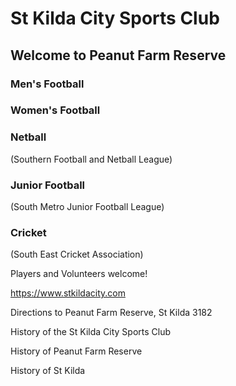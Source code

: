 
# St Kilda City Sports Club

## Welcome to Peanut Farm Reserve


### Men's Football
### Women's Football
### Netball
(Southern Football and Netball League)

### Junior Football
(South Metro Junior Football League)

### Cricket
(South East Cricket Association)

Players and Volunteers welcome!

https://www.stkildacity.com

Directions to Peanut Farm Reserve, St Kilda 3182

History of the St Kilda City Sports Club

History of Peanut Farm Reserve

History of St Kilda

